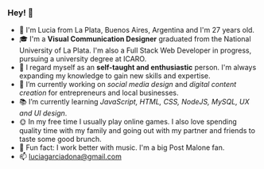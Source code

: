 ### Hey! 👋

<!--
**luciagarciadona/luciagarciadona** is a ✨ _special_ ✨ repository because its `README.md` (this file) appears on your GitHub profile.-->

- :wave: I'm Lucia from La Plata, Buenos Aires, Argentina and I'm 27 years old.
- :mortar_board: I'm a **Visual Communication Designer** graduated from the National University of La Plata. I'm also a Full Stack Web Developer in progress, pursuing a university degree at ICARO.
- :speech_balloon: I regard myself as an **self-taught and enthusiastic** person. I'm always expanding my knowledge to gain new skills and expertise.
- 🔭 I’m currently working on _social media design_ and _digital content creation_ for entrepreneurs and local businesses. 
- :books: I’m currently learning _JavaScript, HTML, CSS, NodeJS, MySQL, UX and UI design_.
- :sun_with_face: In my free time I usually play online games. I also love spending quality time with my family and going out with my partner and friends to taste some good brunch.
- :musical_note: Fun fact: I work better with music. I'm a big Post Malone fan.
- 📫 luciagarciadona@gmail.com
